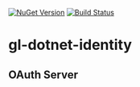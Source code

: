 [![NuGet Version](http://img.shields.io/nuget/v/GeekLearning.Domain.svg?style=flat-square)](https://www.nuget.org/packages/GeekLearning.Domain/)
[![Build Status](https://geeklearning.visualstudio.com/_apis/public/build/definitions/f841b266-7595-4d01-9ee1-4864cf65aa73/8/badge)](#)
# gl-dotnet-identity

## OAuth Server
